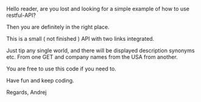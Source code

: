 Hello reader, are you lost and looking for a simple example of how to use restful-API?

Then you are definitely in the right place.

This is a small ( not finished ) API with two links integrated.

Just tip any single world, and there will be displayed description synonyms etc. From one GET and company names from the USA from another.

You are free to use this code if you need to.

Have fun and keep coding.

Regards,
Andrej
